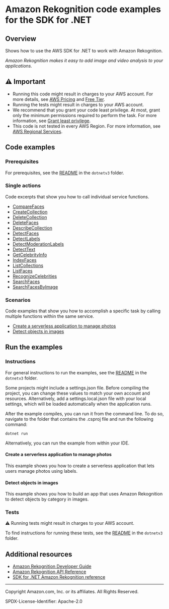 # Amazon Rekognition code examples for the SDK for .NET

## Overview

Shows how to use the AWS SDK for .NET to work with Amazon Rekognition.

<!--custom.overview.start-->
<!--custom.overview.end-->

_Amazon Rekognition makes it easy to add image and video analysis to your applications._

## ⚠ Important

* Running this code might result in charges to your AWS account. For more details, see [AWS Pricing](https://aws.amazon.com/pricing/) and [Free Tier](https://aws.amazon.com/free/).
* Running the tests might result in charges to your AWS account.
* We recommend that you grant your code least privilege. At most, grant only the minimum permissions required to perform the task. For more information, see [Grant least privilege](https://docs.aws.amazon.com/IAM/latest/UserGuide/best-practices.html#grant-least-privilege).
* This code is not tested in every AWS Region. For more information, see [AWS Regional Services](https://aws.amazon.com/about-aws/global-infrastructure/regional-product-services).

<!--custom.important.start-->
<!--custom.important.end-->

## Code examples

### Prerequisites

For prerequisites, see the [README](../README.md#Prerequisites) in the `dotnetv3` folder.


<!--custom.prerequisites.start-->
<!--custom.prerequisites.end-->

### Single actions

Code excerpts that show you how to call individual service functions.

- [CompareFaces](CompareFacesExample/CompareFaces.cs#L6)
- [CreateCollection](CreateCollectionExample/CreateCollection.cs#L6)
- [DeleteCollection](DeleteCollectionExample/DeleteCollection.cs#L6)
- [DeleteFaces](DeleteFacesExample/DeleteFaces.cs#L6)
- [DescribeCollection](DescribeCollectionExample/DescribeCollection.cs#L6)
- [DetectFaces](DetectFacesExample/DetectFaces.cs#L6)
- [DetectLabels](DetectLabelsExample/DetectLabels.cs#L6)
- [DetectModerationLabels](DetectModerationLabelsExample/DetectModerationLabels.cs#L6)
- [DetectText](DetectTextExample/DetectText.cs#L6)
- [GetCelebrityInfo](CelebrityInfoExample/CelebrityInfo.cs#L6)
- [IndexFaces](AddFacesExample/AddFaces.cs#L6)
- [ListCollections](ListCollectionsExample/ListCollections.cs#L6)
- [ListFaces](ListFacesExample/ListFaces.cs#L6)
- [RecognizeCelebrities](CelebritiesInImageExample/CelebritiesInImage.cs#L6)
- [SearchFaces](SearchFacesMatchingIdExample/SearchFacesMatchingId.cs#L6)
- [SearchFacesByImage](SearchFacesMatchingImageExample/SearchFacesMatchingImage.cs#L6)

### Scenarios

Code examples that show you how to accomplish a specific task by calling multiple
functions within the same service.

- [Create a serverless application to manage photos](dotnetv3/cross-service/PhotoAssetManager)
- [Detect objects in images](dotnetv3/cross-service/PhotoAnalyzerApp)


<!--custom.examples.start-->
<!--custom.examples.end-->

## Run the examples

### Instructions

For general instructions to run the examples, see the
[README](../README.md#building-and-running-the-code-examples) in the `dotnetv3` folder.

Some projects might include a settings.json file. Before compiling the project,
you can change these values to match your own account and resources. Alternatively,
add a settings.local.json file with your local settings, which will be loaded automatically
when the application runs.

After the example compiles, you can run it from the command line. To do so, navigate to
the folder that contains the .csproj file and run the following command:

```
dotnet run
```

Alternatively, you can run the example from within your IDE.


<!--custom.instructions.start-->
<!--custom.instructions.end-->



#### Create a serverless application to manage photos

This example shows you how to create a serverless application that lets users manage photos using labels.


<!--custom.scenario_prereqs.cross_PAM.start-->
<!--custom.scenario_prereqs.cross_PAM.end-->


<!--custom.scenarios.cross_PAM.start-->
<!--custom.scenarios.cross_PAM.end-->

#### Detect objects in images

This example shows you how to build an app that uses Amazon Rekognition to detect objects by category in images.


<!--custom.scenario_prereqs.cross_RekognitionPhotoAnalyzer.start-->
<!--custom.scenario_prereqs.cross_RekognitionPhotoAnalyzer.end-->


<!--custom.scenarios.cross_RekognitionPhotoAnalyzer.start-->
<!--custom.scenarios.cross_RekognitionPhotoAnalyzer.end-->

### Tests

⚠ Running tests might result in charges to your AWS account.


To find instructions for running these tests, see the [README](../README.md#Tests)
in the `dotnetv3` folder.



<!--custom.tests.start-->
<!--custom.tests.end-->

## Additional resources

- [Amazon Rekognition Developer Guide](https://docs.aws.amazon.com/rekognition/latest/dg/what-is.html)
- [Amazon Rekognition API Reference](https://docs.aws.amazon.com/rekognition/latest/APIReference/Welcome.html)
- [SDK for .NET Amazon Rekognition reference](https://docs.aws.amazon.com/sdkfornet/v3/apidocs/items/Rekognition/NRekognition.html)

<!--custom.resources.start-->
<!--custom.resources.end-->

---

Copyright Amazon.com, Inc. or its affiliates. All Rights Reserved.

SPDX-License-Identifier: Apache-2.0
